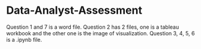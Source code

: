 # Data-Analyst-Assessment

Question 1 and 7 is a word file.
Question 2 has 2 files, one is a tableau workbook and the other one is the image of visualization.
Question 3, 4, 5, 6 is a .ipynb file.
